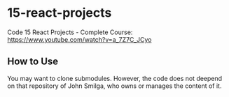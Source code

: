 # 15-react-projects

Code 15 React Projects - Complete Course: https://www.youtube.com/watch?v=a_7Z7C_JCyo

## How to Use

You may want to clone submodules. However, the code does not deepend on that
repository of John Smilga, who owns or manages the content of it.
